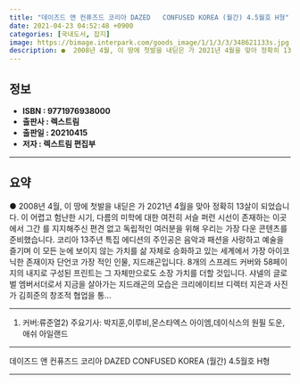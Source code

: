 ```yaml
---
title: "데이즈드 앤 컨퓨즈드 코리아 DAZED   CONFUSED KOREA (월간) 4.5월호 H형"
date: 2021-04-23 04:52:48 +0900
categories: [국내도서, 잡지]
image: https://bimage.interpark.com/goods_image/1/1/3/3/348621133s.jpg
description: ●  2008년 4월, 이 땅에 첫발을 내딛은 가 2021년 4월을 맞아 정확히 13살이 되었습니다. 이 어렵고 험난한 시기, 다름의 미학에 대한 여전히 서슬 퍼런 시선이 존재하는 이곳에서 그간 를 지지해주신 편견 없고 독립적인 여러분을 위해 우리는 가장 다운 콘텐츠를 준비했습니다.  코리아 13주년 특
---
```


## **정보**

- **ISBN : 9771976938000**
- **출판사 : 렉스트림**
- **출판일 : 20210415**
- **저자 : 렉스트림 편집부**

------



## **요약**

●  2008년 4월, 이 땅에 첫발을 내딛은 가 2021년 4월을 맞아 정확히 13살이 되었습니다. 이 어렵고 험난한 시기, 다름의 미학에 대한 여전히 서슬 퍼런 시선이 존재하는 이곳에서 그간 를 지지해주신 편견 없고 독립적인 여러분을 위해 우리는 가장 다운 콘텐츠를 준비했습니다.  코리아 13주년 특집 에디션의 주인공은 음악과 패션을 사랑하고 예술을 즐기며 이 모든 눈에 보이지 않는 가치를 삶 자체로 승화하고 있는 세계에서 가장 아이코닉한 존재이자 단언코 가장 적인 인물, 지드래곤입니다. 8개의 스프레드 커버와 58페이지의 내지로 구성된 프린트는 그 자체만으로도 소장 가치를 더할 것입니다. 샤넬의 글로벌 엠버서더로서 지금을 살아가는 지드래곤의 모습은 크리에이티브 디렉터 지은과 사진가 김희준의 창조적 협업을 통...

------

1) 커버:류준열2) 주요기사: 박지훈,이루비,몬스타엑스 아이엠,데이식스의 원필 도운, 애쉬 아일랜드

------


데이즈드 앤 컨퓨즈드 코리아 DAZED   CONFUSED KOREA (월간) 4.5월호 H형 

------


